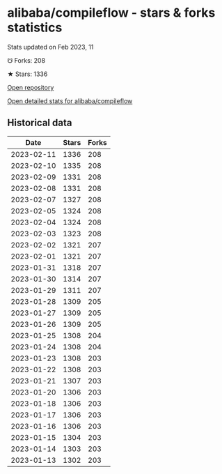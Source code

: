 # alibaba/compileflow - stars & forks statistics

Stats updated on Feb 2023, 11

☋ Forks: 208

★ Stars: 1336

[Open repository](https://github.com/alibaba/compileflow)

[Open detailed stats for alibaba/compileflow](https://reviewgithub.com/rep/alibaba/compileflow)

## Historical data
| Date | Stars | Forks |
|------|-------|-------|
| 2023-02-11 | 1336 | 208 | 
| 2023-02-10 | 1335 | 208 | 
| 2023-02-09 | 1331 | 208 | 
| 2023-02-08 | 1331 | 208 | 
| 2023-02-07 | 1327 | 208 | 
| 2023-02-05 | 1324 | 208 | 
| 2023-02-04 | 1324 | 208 | 
| 2023-02-03 | 1323 | 208 | 
| 2023-02-02 | 1321 | 207 | 
| 2023-02-01 | 1321 | 207 | 
| 2023-01-31 | 1318 | 207 | 
| 2023-01-30 | 1314 | 207 | 
| 2023-01-29 | 1311 | 207 | 
| 2023-01-28 | 1309 | 205 | 
| 2023-01-27 | 1309 | 205 | 
| 2023-01-26 | 1309 | 205 | 
| 2023-01-25 | 1308 | 204 | 
| 2023-01-24 | 1308 | 204 | 
| 2023-01-23 | 1308 | 203 | 
| 2023-01-22 | 1308 | 203 | 
| 2023-01-21 | 1307 | 203 | 
| 2023-01-20 | 1306 | 203 | 
| 2023-01-18 | 1306 | 203 | 
| 2023-01-17 | 1306 | 203 | 
| 2023-01-16 | 1306 | 203 | 
| 2023-01-15 | 1304 | 203 | 
| 2023-01-14 | 1303 | 203 | 
| 2023-01-13 | 1302 | 203 | 

